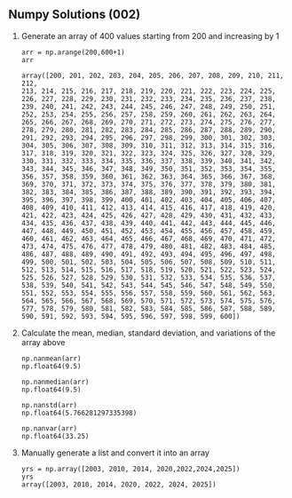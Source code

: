 ## Numpy Solutions (002)


1. Generate an array of 400 values starting from 200 and increasing by 1

       arr = np.arange(200,600+1)
       arr

       array([200, 201, 202, 203, 204, 205, 206, 207, 208, 209, 210, 211, 212,
       213, 214, 215, 216, 217, 218, 219, 220, 221, 222, 223, 224, 225,
       226, 227, 228, 229, 230, 231, 232, 233, 234, 235, 236, 237, 238,
       239, 240, 241, 242, 243, 244, 245, 246, 247, 248, 249, 250, 251,
       252, 253, 254, 255, 256, 257, 258, 259, 260, 261, 262, 263, 264,
       265, 266, 267, 268, 269, 270, 271, 272, 273, 274, 275, 276, 277,
       278, 279, 280, 281, 282, 283, 284, 285, 286, 287, 288, 289, 290,
       291, 292, 293, 294, 295, 296, 297, 298, 299, 300, 301, 302, 303,
       304, 305, 306, 307, 308, 309, 310, 311, 312, 313, 314, 315, 316,
       317, 318, 319, 320, 321, 322, 323, 324, 325, 326, 327, 328, 329,
       330, 331, 332, 333, 334, 335, 336, 337, 338, 339, 340, 341, 342,
       343, 344, 345, 346, 347, 348, 349, 350, 351, 352, 353, 354, 355,
       356, 357, 358, 359, 360, 361, 362, 363, 364, 365, 366, 367, 368,
       369, 370, 371, 372, 373, 374, 375, 376, 377, 378, 379, 380, 381,
       382, 383, 384, 385, 386, 387, 388, 389, 390, 391, 392, 393, 394,
       395, 396, 397, 398, 399, 400, 401, 402, 403, 404, 405, 406, 407,
       408, 409, 410, 411, 412, 413, 414, 415, 416, 417, 418, 419, 420,
       421, 422, 423, 424, 425, 426, 427, 428, 429, 430, 431, 432, 433,
       434, 435, 436, 437, 438, 439, 440, 441, 442, 443, 444, 445, 446,
       447, 448, 449, 450, 451, 452, 453, 454, 455, 456, 457, 458, 459,
       460, 461, 462, 463, 464, 465, 466, 467, 468, 469, 470, 471, 472,
       473, 474, 475, 476, 477, 478, 479, 480, 481, 482, 483, 484, 485,
       486, 487, 488, 489, 490, 491, 492, 493, 494, 495, 496, 497, 498,
       499, 500, 501, 502, 503, 504, 505, 506, 507, 508, 509, 510, 511,
       512, 513, 514, 515, 516, 517, 518, 519, 520, 521, 522, 523, 524,
       525, 526, 527, 528, 529, 530, 531, 532, 533, 534, 535, 536, 537,
       538, 539, 540, 541, 542, 543, 544, 545, 546, 547, 548, 549, 550,
       551, 552, 553, 554, 555, 556, 557, 558, 559, 560, 561, 562, 563,
       564, 565, 566, 567, 568, 569, 570, 571, 572, 573, 574, 575, 576,
       577, 578, 579, 580, 581, 582, 583, 584, 585, 586, 587, 588, 589,
       590, 591, 592, 593, 594, 595, 596, 597, 598, 599, 600])

   
2. Calculate the mean, median, standard deviation, and variations of the array above

       np.nanmean(arr)
       np.float64(9.5)

       np.nanmedian(arr)
       np.float64(9.5)

       np.nanstd(arr)
       np.float64(5.766281297335398)

       np.nanvar(arr)
       np.float64(33.25)
   
3. Manually generate a list and convert it into an array

       yrs = np.array([2003, 2010, 2014, 2020,2022,2024,2025])
       yrs
       array([2003, 2010, 2014, 2020, 2022, 2024, 2025])
